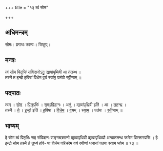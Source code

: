 +++
title = "१३ त्वं सोम"

+++
## अधिमन्त्रम्
सोमः। प्रगाथः काण्वः। त्रिष्टुप्।

## मन्त्रः
त्वं सो॑म पि॒तृभिः॑ संविदा॒नोऽनु॒ द्यावा॑पृथि॒वी आ त॑तन्थ ।  
तस्मै॑ त इन्दो ह॒विषा॑ विधेम व॒यं स्या॑म॒ पत॑यो रयी॒णाम् ॥

## पदपाठः
त्वम् । सो॒म॒ । पि॒तृऽभिः॑ । स॒म्ऽवि॒दा॒नः । अनु॑ । द्यावा॑पृथि॒वी इति॑ । आ । त॒त॒न्थ॒ ।  
तस्मै॑ । ते॒ । इ॒न्दो॒ इति॑ । ह॒विषा॑ । वि॒धे॒म॒ । व॒यम् । स्या॒म॒ । पत॑यः । र॒यी॒णाम् ॥

## भाष्यम्
हे सोम त्वं पितृभिः सह संविदानः सङ्गच्छमानो द्यावापृथिवी द्यावापृथिव्यौ अन्वाततन्थ क्रमेण विस्तारयसि । हे इन्द्रो सोम तस्मै ते तुभ्यं हवि- षा विधेम परिचरेम वयं रयीणां धनानां पतयः स्याम भवेम ॥ १३ ॥